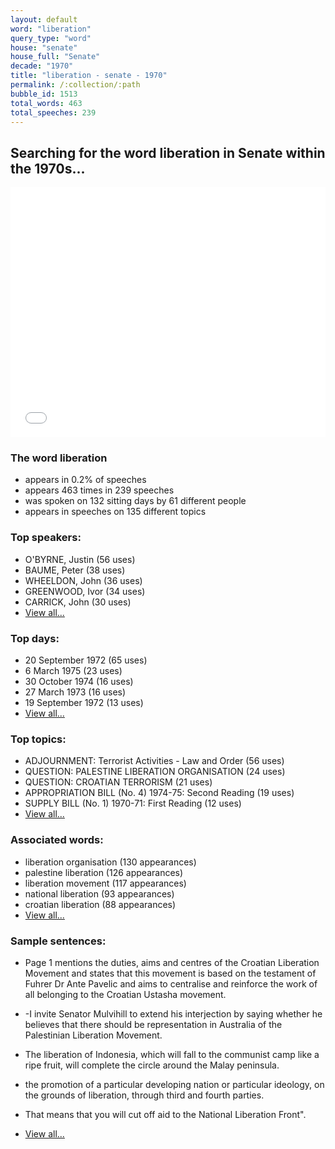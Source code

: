 ```yaml
---
layout: default
word: "liberation"
query_type: "word"
house: "senate"
house_full: "Senate"
decade: "1970"
title: "liberation - senate - 1970"
permalink: /:collection/:path
bubble_id: 1513
total_words: 463
total_speeches: 239
---
```



## Searching for the word **liberation** in Senate within the 1970s...

<iframe width="100%" height="400" frameborder="0" scrolling="no" src="//plot.ly/~wragge/1513.embed"></iframe>

### The word **liberation**

* appears in 0.2% of speeches
* appears 463 times in 239 speeches
* was spoken on 132 sitting days by 61 different people
* appears in speeches on 135 different topics

### Top speakers:

* O'BYRNE, Justin (56 uses)
* BAUME, Peter (38 uses)
* WHEELDON, John (36 uses)
* GREENWOOD, Ivor (34 uses)
* CARRICK, John (30 uses)
* [View all...](speakers/)


### Top days:

* 20 September 1972 (65 uses)
* 6 March 1975 (23 uses)
* 30 October 1974 (16 uses)
* 27 March 1973 (16 uses)
* 19 September 1972 (13 uses)
* [View all...](days/)


### Top topics:

* ADJOURNMENT: Terrorist Activities - Law and Order (56 uses)
* QUESTION: PALESTINE LIBERATION ORGANISATION (24 uses)
* QUESTION: CROATIAN TERRORISM (21 uses)
* APPROPRIATION BILL (No. 4) 1974-75: Second Reading (19 uses)
* SUPPLY BILL (No. 1) 1970-71: First Reading (12 uses)
* [View all...](topics/)


### Associated words:

* liberation organisation (130 appearances)
* palestine liberation (126 appearances)
* liberation movement (117 appearances)
* national liberation (93 appearances)
* croatian liberation (88 appearances)
* [View all...](collocations/)


### Sample sentences:

* Page 1 mentions the duties, aims and centres of the Croatian <span class="highlight">Liberation</span> Movement and states that this movement is based on the testament of Fuhrer  Dr Ante  Pavelic and aims to centralise and reinforce the work of all belonging to the Croatian Ustasha movement.

* -I invite  Senator Mulvihill  to extend his interjection by saying whether he believes that there should be representation in Australia of the Palestinian <span class="highlight">Liberation</span> Movement.

* The <span class="highlight">liberation</span> of Indonesia, which will fall to the communist camp like a ripe fruit, will complete the circle around the Malay peninsula.

* the promotion of a particular developing nation or particular ideology, on the grounds of <span class="highlight">liberation</span>, through third and fourth parties.

* That means that you will cut off aid to the National <span class="highlight">Liberation</span> Front".

* [View all...](contexts/)
